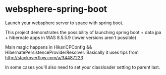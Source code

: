 # websphere-spring-boot
Launch your websphere server to space with spring boot.

This project demonstrates the possibility of launching spring boot + data jpa + hibernate apps in WAS 8.5.5.9 (lower versions aren't possible)

Main magic happens in HikariCPConfig && HibernatePersistenceProviderResolver. Basically it uses tips from http://stackoverflow.com/a/34487223

In some cases you'll also need to set your classloader setting to parent last.
